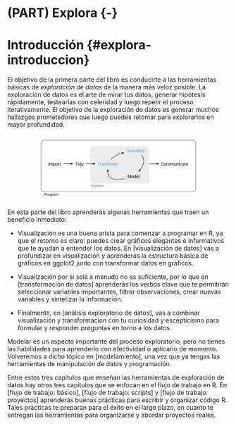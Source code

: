 
# (PART) Explora {-}

# Introducción {#explora-introduccion}

El objetivo de la primera parte del libro es conducirte a las herramientas básicas de _exploración de datos_ de la manera más veloz posible. La exploración de datos es el arte de mirar tus datos, generar hipótesis rápidamente, testearlas con celeridad y luego repetir el proceso iterativamente. El objetivo de la exploración de datos es generar muchos hallazgos prometedores que luego puedes retomar para explorarlos en mayor profundidad.

<img src="diagrams/data-science-explore.svg" width="75%" style="display: block; margin: auto;" />

En esta parte del libro aprenderás algunas herramientas que traen un beneficio inmediato:
* Visualización es una buena arista para comenzar a programar en R, ya que el retorno es claro: puedes crear gráficos elegantes e informativos que te ayudan a entender los datos. En [visualización de datos] vas a profundizar en visualización y aprenderás la estructura básica de gráficos en ggplot2 junto con transformar datos en gráficos.

* Visualización por si sola a menudo no es suficiente, por lo que en [transformación de datos] aprenderás los verbos clave que te permitirán seleccionar variables importantes, filtrar observaciones, crear nuevas variables y sintetizar la información.

* Finalmente, en [análisis exploratorio de datos], vas a combinar visualización y transformación con tu curiosidad y escepticismo para formular y responder preguntas en torno a los datos.

Modelar es un aspecto importante del proceso exploratorio, pero no tienes las habilidades para aprenderlo con efectividad o aplicarlo de momento. Volveremos a dicho tópico en [modelamiento], una vez que ya tengas las herramientas de manipulación de datos y programación.

Entre estos tres capítulos que enseñan las herramientas de exploración de datos hay otros tres capítulos que se enfocan en el flujo de trabajo en R. En [flujo de trabajo: básico], [flujo de trabajo: scripts] y [flujo de trabajo: proyectos] aprenderás buenas prácticas para escribir y organizar código R. Tales prácticas te preparan para el éxito en el largo plazo, en cuanto te entregan las herramientas para organizarse y abordar proyectos reales.
